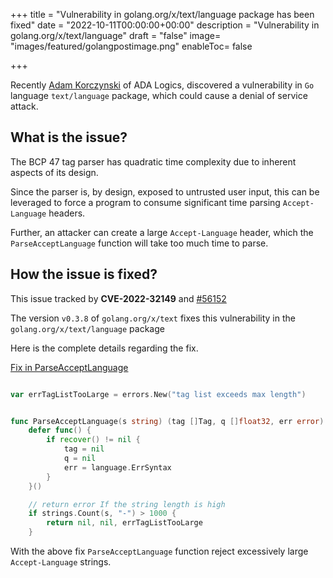 +++
title = "Vulnerability in golang.org/x/text/language package has been fixed"
date = "2022-10-11T00:00:00+00:00"
description = "Vulnerability in golang.org/x/text/language"
draft = "false"
image= "images/featured/golangpostimage.png"
enableToc= false

+++

Recently [Adam Korczynski](https://mobile.twitter.com/adamkorcz4) of ADA Logics, discovered a vulnerability in `Go` language `text/language` package, which could cause a denial of service attack.

## What is the issue? 

The BCP 47 tag parser has quadratic time complexity due to inherent aspects of its design. 

Since the parser is, by design, exposed to untrusted user input, this can be leveraged to force a program to consume significant time parsing `Accept-Language` headers.

Further, an attacker can create a large `Accept-Language` header, which the `ParseAcceptLanguage` function will take too much time to parse.

## How the issue is fixed? 

This issue tracked by **CVE-2022-32149** and [#56152](https://github.com/golang/go/issues/56152)

The version `v0.3.8` of `golang.org/x/text` fixes this vulnerability in the `golang.org/x/text/language` package

Here is the complete details regarding the fix.

[Fix in ParseAcceptLanguage](https://go-review.googlesource.com/c/text/+/442235/2/language/parse.go)

```go

var errTagListTooLarge = errors.New("tag list exceeds max length")


func ParseAcceptLanguage(s string) (tag []Tag, q []float32, err error) {
	defer func() {
		if recover() != nil {
			tag = nil
			q = nil
			err = language.ErrSyntax
		}
	}()

    // return error If the string length is high
	if strings.Count(s, "-") > 1000 {
		return nil, nil, errTagListTooLarge
	}


```

With the above fix `ParseAcceptLanguage` function reject excessively large `Accept-Language` strings.

